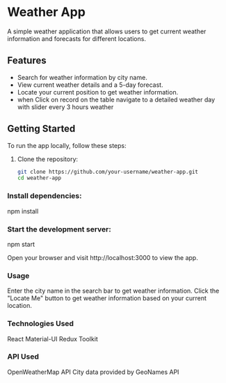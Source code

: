 # Weather App

A simple weather application that allows users to get current weather information and forecasts for different locations.

## Features

- Search for weather information by city name.
- View current weather details and a 5-day forecast.
- Locate your current position to get weather information.
- when Click on record on the table navigate to a detailed weather day with slider every 3 hours weather 

## Getting Started

To run the app locally, follow these steps:

1. Clone the repository:

   ```bash
   git clone https://github.com/your-username/weather-app.git
   cd weather-app
   
   
### Install dependencies:

npm install

### Start the development server:

npm start

Open your browser and visit http://localhost:3000 to view the app.

### Usage

Enter the city name in the search bar to get weather information.
Click the "Locate Me" button to get weather information based on your current location.

### Technologies Used
React
Material-UI
Redux Toolkit

### API Used
OpenWeatherMap API
City data provided by GeoNames API

